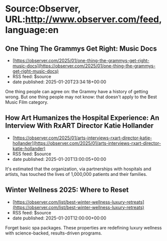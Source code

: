 # Source:Observer, URL:http://www.observer.com/feed, language:en

## One Thing The Grammys Get Right: Music Docs
 - [https://observer.com/2025/01/one-thing-the-grammys-get-right-music-docs](https://observer.com/2025/01/one-thing-the-grammys-get-right-music-docs)
 - RSS feed: $source
 - date published: 2025-01-20T23:34:18+00:00

One thing people can agree on: the Grammy have a history of getting wrong. But one thing people may not know: that doesn't apply to the Best Music Film category.

## How Art Humanizes the Hospital Experience: An Interview With RxART Director Katie Hollander
 - [https://observer.com/2025/01/arts-interviews-rxart-director-katie-hollander](https://observer.com/2025/01/arts-interviews-rxart-director-katie-hollander)
 - RSS feed: $source
 - date published: 2025-01-20T13:00:05+00:00

It's estimated that the organization, via partnerships with hospitals and artists, has touched the lives of 1,000,000 patients and their families.

## Winter Wellness 2025: Where to Reset
 - [https://observer.com/list/best-winter-wellness-luxury-retreats](https://observer.com/list/best-winter-wellness-luxury-retreats)
 - RSS feed: $source
 - date published: 2025-01-20T12:00:00+00:00

Forget basic spa packages. These properties are redefining luxury wellness with science-backed, results-driven programs.

